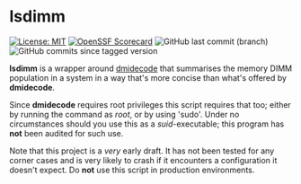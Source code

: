 # lsdimm

[![License: MIT](https://img.shields.io/badge/License-MIT-yellow.svg)](https://opensource.org/licenses/MIT)
[![OpenSSF Scorecard](https://api.securityscorecards.dev/projects/github.com/intel/cluster-management-toolkit/badge)](https://securityscorecards.dev/viewer/?uri=github.com/intel/cluster-management-toolkit)
![GitHub last commit (branch)](https://img.shields.io/github/last-commit/intel/cluster-management-toolkit/main)
![GitHub commits since tagged version](https://img.shields.io/github/commits-since/intel/cluster-management-toolkit/v0.8.5/main)

__lsdimm__ is a wrapper around [dmidecode](https://www.nongnu.org/dmidecode/)
that summarises the memory DIMM population
in a system in a way that's more concise than what's offered by __dmidecode__.

Since __dmidecode__ requires root privileges this script requires that too;
either by running the command as _root_, or by using 'sudo'.  Under no
circumstances should you use this as a _suid_-executable; this program
has __not__ been audited for such use.

Note that this project is a *very* early draft. It has not been tested for
any corner cases and is very likely to crash if it encounters a configuration
it doesn't expect. Do **not** use this script in production environments.
